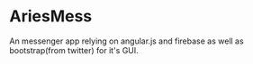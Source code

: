 AriesMess
=========

An messenger app relying on angular.js and firebase as well as bootstrap(from twitter) for it's GUI.
